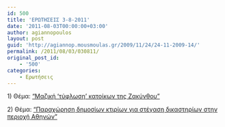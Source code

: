 ```yaml
---
id: 500
title: 'ΕΡΩΤΗΣΕΙΣ 3-8-2011'
date: '2011-08-03T00:00:00+03:00'
author: agiannopoulos
layout: post
guid: 'http://agiannop.mousmoulas.gr/2009/11/24/24-11-2009-14/'
permalink: /2011/08/03/030811/
original_post_id:
    - '500'
categories:
    - Ερωτήσεις
---
```


1\) Θέμα: [“Μαζική ‘τύφλωση’ κατοίκων της Ζακύνθου”](http://localhost:8000/wp-content/uploads/2009/11/03082011_zakynthos_tiflosi.pdf)

2\) Θέμα: [“Παραχώρηση δημοσίων κτιρίων για στέγαση δικαστηρίων στην περιοχή Αθηνών”](http://localhost:8000/wp-content/uploads/2009/11/03082011_paraxorisi_dim_ktirion.pdf)